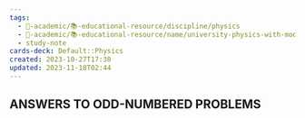 ```yaml
---
tags:
  - 🔴-academic/📚-educational-resource/discipline/physics
  - 🔴-academic/📚-educational-resource/name/university-physics-with-modern-physics-15th-edition-2019
  - study-note
cards-deck: Default::Physics
created: 2023-10-27T17:38
updated: 2023-11-18T02:44
---
```



## ANSWERS TO ODD-NUMBERED PROBLEMS



